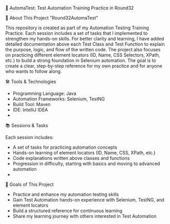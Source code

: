 🚀 AutomaTest: Test Automation Training Practice in Round32

📘 About This Project "Round32AutomaTest"

This repository is created as part of my Automation Testing Training Practice. 
Each session includes a set of tasks that I implemented to strengthen my hands-on skills. 
For better clarity and learning, I have added detailed documentation above each Test Class and Test Function to explain the purpose, logic, and flow of the written code.
The project also focuses on practicing different element locators (ID, Name, CSS Selectors, XPath, etc.) to build a strong foundation in Selenium automation. 
The goal is to create a clear, step-by-step reference for my own practice and for anyone who wants to follow along.

🛠️ Tools & Technologies
- Programming Language: Java
- Automation Frameworks: Selenium, TestNG
- Build Tool: Maven
- IDE: IntelliJ IDEA
- 

📚 Sessions & Tasks

Each session includes:
- A set of tasks for practicing automation concepts
- Hands-on learning of element locators (ID, Name, CSS, XPath, etc.)
- Code explanations written above classes and functions
- Progression in difficulty, starting with basics and moving to advanced automation
- 

🎯 Goals of This Project
- Practice and enhance my automation testing skills
- Gain Test Automation hands-on experience with Selenium, TestNG, and element locators
- Build a structured reference for continuous learning
- Share my learning journey with others interested in Test Automation